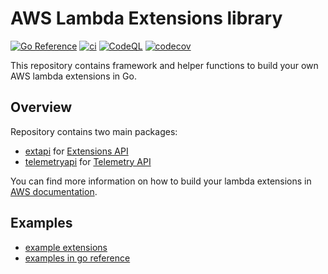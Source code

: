 # AWS Lambda Extensions library

[![Go Reference](https://pkg.go.dev/badge/github.com/zakharovvi/aws-lambda-extensions.svg)](https://pkg.go.dev/github.com/zakharovvi/aws-lambda-extensions)
[![ci](https://github.com/zakharovvi/aws-lambda-extensions/actions/workflows/ci.yml/badge.svg?branch=main)](https://github.com/zakharovvi/aws-lambda-extensions/actions/workflows/ci.yml)
[![CodeQL](https://github.com/zakharovvi/aws-lambda-extensions/actions/workflows/codeql.yml/badge.svg)](https://github.com/zakharovvi/aws-lambda-extensions/actions/workflows/codeql.yml)
[![codecov](https://codecov.io/gh/zakharovvi/aws-lambda-extensions/branch/main/graph/badge.svg?token=9TP4BHC4RR)](https://codecov.io/gh/zakharovvi/aws-lambda-extensions)

This repository contains framework and helper functions to build your own AWS lambda extensions in Go.

## Overview

Repository contains two main packages:
* [extapi](https://pkg.go.dev/github.com/zakharovvi/aws-lambda-extensions/extapi)
  for [Extensions API](https://docs.aws.amazon.com/lambda/latest/dg/runtimes-extensions-api.html)
* [telemetryapi](https://pkg.go.dev/github.com/zakharovvi/aws-lambda-extensions/telemetryapi)
  for [Telemetry API](https://docs.aws.amazon.com/lambda/latest/dg/telemetry-api.html)

You can find more information on how to build your lambda extensions in [AWS documentation](https://docs.aws.amazon.com/lambda/latest/dg/lambda-runtime-environment.html).

## Examples

* [example extensions](examples)
* [examples in go reference](https://pkg.go.dev/github.com/zakharovvi/aws-lambda-extensions)
